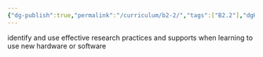 ```yaml
---
{"dg-publish":true,"permalink":"/curriculum/b2-2/","tags":["B2.2"],"dgHomeLink":false}
---
```


identify and use effective research practices and supports when learning to use new hardware or software